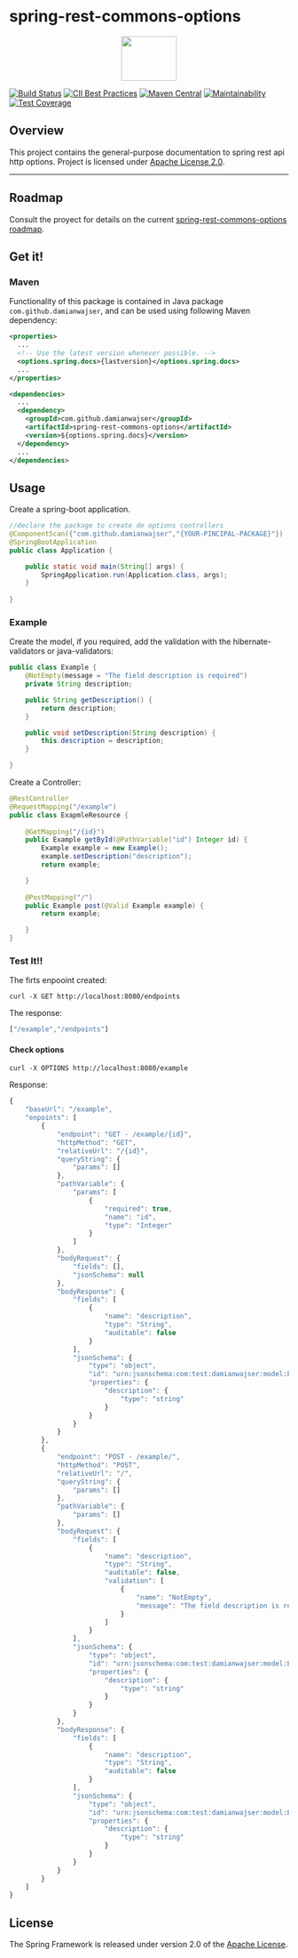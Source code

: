 # spring-rest-commons-options

<p align="center"><img src="/images/Logo.png" width="100" height="80"><p> 

[![Build Status](https://travis-ci.org/damianwajser/spring-rest-commons-options.svg?branch=master)](https://travis-ci.org/damianwajser/spring-rest-commons-options) [![CII Best Practices](https://bestpractices.coreinfrastructure.org/projects/1400/badge)](https://bestpractices.coreinfrastructure.org/projects/1400) [![Maven Central](https://maven-badges.herokuapp.com/maven-central/com.github.damianwajser/spring-rest-commons-options/badge.svg)](https://maven-badges.herokuapp.com/maven-central/com.github.damianwajser/spring-rest-commons-options) [![Maintainability](https://api.codeclimate.com/v1/badges/dc020f5455c0b6f31089/maintainability)](https://codeclimate.com/github/damianwajser/spring-rest-commons-options/maintainability) [![Test Coverage](https://sonarcloud.io/api/badges/measure?key=com.github.damianwajser:spring-rest-commons-options&metric=coverage)](https://sonarcloud.io/api/badges/measure?key=com.github.damianwajser:spring-rest-commons-options&metric=coverage)


## Overview

This project contains the general-purpose documentation to spring rest api http options.
Project is licensed under [Apache License 2.0](http://www.apache.org/licenses/LICENSE-2.0).

-----
## Roadmap

Consult the proyect for details on the current [spring-rest-commons-options roadmap](https://github.com/damianwajser/spring-rest-commons-options/projects/1).

## Get it!

### Maven

Functionality of this package is contained in Java package `com.github.damianwajser`, and can be used using following Maven dependency:

```xml
<properties>
  ...
  <!-- Use the latest version whenever possible. -->
  <options.spring.docs>{lastversion}</options.spring.docs>
  ...
</properties>

<dependencies>
  ...
  <dependency>
    <groupId>com.github.damianwajser</groupId>
    <artifactId>spring-rest-commons-options</artifactId>
    <version>${options.spring.docs}</version>
  </dependency>
  ...
</dependencies>
```

## Usage

Create a spring-boot application.

```java
//declare the package to create de options controllers
@ComponentScan({"com.github.damianwajser","{YOUR-PINCIPAL-PACKAGE}"})
@SpringBootApplication
public class Application {

	public static void main(String[] args) {
		SpringApplication.run(Application.class, args);
	}
  
}
```

### Example

Create the model, if you required, add the validation with the hibernate-validators or java-validators:

```java
public class Example {
	@NotEmpty(message = "The field description is required")
	private String description;

	public String getDescription() {
		return description;
	}

	public void setDescription(String description) {
		this.description = description;
	}

}
```

Create a Controller:
```java
@RestController
@RequestMapping("/example")
public class ExapmleResource {
	
	@GetMapping("/{id}")
	public Example getById(@PathVariable("id") Integer id) {
		Example example = new Example();
		example.setDescription("description");
		return example;

	}
	
	@PostMapping("/")
	public Example post(@Valid Example example) {
		return example;

	}
}
```

### Test It!!

The firts enpooint created:

```curl 
curl -X GET http://localhost:8080/endpoints
```

The response: 
```js
["/example","/endpoints"]
```
#### Check options
```curl
curl -X OPTIONS http://localhost:8080/example
```
Response:
```js
{
    "baseUrl": "/example",
    "enpoints": [
        {
            "endpoint": "GET - /example/{id}",
            "httpMethod": "GET",
            "relativeUrl": "/{id}",
            "queryString": {
                "params": []
            },
            "pathVariable": {
                "params": [
                    {
                        "required": true,
                        "name": "id",
                        "type": "Integer"
                    }
                ]
            },
            "bodyRequest": {
                "fields": [],
                "jsonSchema": null
            },
            "bodyResponse": {
                "fields": [
                    {
                        "name": "description",
                        "type": "String",
                        "auditable": false
                    }
                ],
                "jsonSchema": {
                    "type": "object",
                    "id": "urn:jsonschema:com:test:damianwajser:model:Example",
                    "properties": {
                        "description": {
                            "type": "string"
                        }
                    }
                }
            }
        },
        {
            "endpoint": "POST - /example/",
            "httpMethod": "POST",
            "relativeUrl": "/",
            "queryString": {
                "params": []
            },
            "pathVariable": {
                "params": []
            },
            "bodyRequest": {
                "fields": [
                    {
                        "name": "description",
                        "type": "String",
                        "auditable": false,
                        "validation": [
                            {
                                "name": "NotEmpty",
                                "message": "The field description is required"
                            }
                        ]
                    }
                ],
                "jsonSchema": {
                    "type": "object",
                    "id": "urn:jsonschema:com:test:damianwajser:model:Example",
                    "properties": {
                        "description": {
                            "type": "string"
                        }
                    }
                }
            },
            "bodyResponse": {
                "fields": [
                    {
                        "name": "description",
                        "type": "String",
                        "auditable": false
                    }
                ],
                "jsonSchema": {
                    "type": "object",
                    "id": "urn:jsonschema:com:test:damianwajser:model:Example",
                    "properties": {
                        "description": {
                            "type": "string"
                        }
                    }
                }
            }
        }
    ]
}
```
## License

The Spring Framework is released under version 2.0 of the
[Apache License](http://www.apache.org/licenses/LICENSE-2.0).
